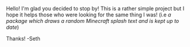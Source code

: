 Hello! I'm glad you decided to stop by!
This is a rather simple project but I hope it helps those who were looking for the same thing I was!
(i.e *a package which draws a random Minecraft splash text and is kept up to date*)

Thanks!
 -Seth

